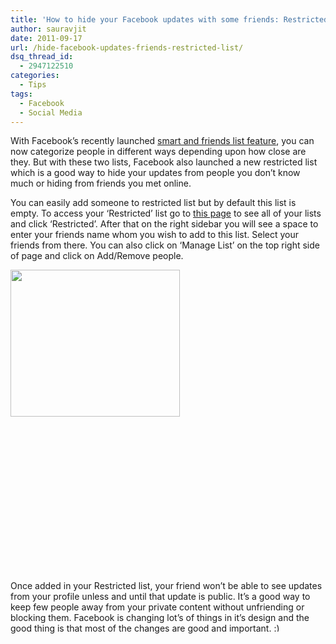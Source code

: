 ```yaml
---
title: 'How to hide your Facebook updates with some friends: Restricted list'
author: sauravjit
date: 2011-09-17
url: /hide-facebook-updates-friends-restricted-list/
dsq_thread_id:
  - 2947122510
categories:
  - Tips
tags:
  - Facebook
  - Social Media
---
```

With Facebook&#8217;s recently launched [smart and friends list feature][1], you can now categorize people in different ways depending upon how close are they. But with these two lists, Facebook also launched a new restricted list which is a good way to hide your updates from people you don&#8217;t know much or hiding from friends you met online.

You can easily add someone to restricted list but by default this list is empty. To access your &#8216;Restricted&#8217; list go to <a href="http://www.facebook.com/bookmarks/lists" onclick="_gaq.push(['_trackEvent', 'outbound-article', 'http://www.facebook.com/bookmarks/lists', 'this page']);" target="_blank">this page</a> to see all of your lists and click &#8216;Restricted&#8217;. After that on the right sidebar you will see a space to enter your friends name whom you wish to add to this list. Select your friends from there. You can also click on &#8216;Manage List&#8217; on the top right side of page and click on Add/Remove people.

<img class="alignleft size-full wp-image-44715" title="restricted list" src="http://cdn.devilsworkshop.org/files/2011/09/restricted-list.jpg" alt="" width="271" height="235" />

&nbsp;

&nbsp;

&nbsp;

&nbsp;

&nbsp;

&nbsp;

&nbsp;

&nbsp;

Once added in your Restricted list, your friend won&#8217;t be able to see updates from your profile unless and until that update is public. It&#8217;s a good way to keep few people away from your private content without unfriending or blocking them. Facebook is changing lot&#8217;s of things in it&#8217;s design and the good thing is that most of the changes are good and important. <img src="http://devilsworkshop.org/wp-includes/images/smilies/simple-smile.png" alt=":)" class="wp-smiley" style="height: 1em; max-height: 1em;" />

 [1]: http://devilsworkshop.org/facebook-introduces-smart-friends-lists/ "Facebook introduces new ‘Smart’ Friends Lists"
